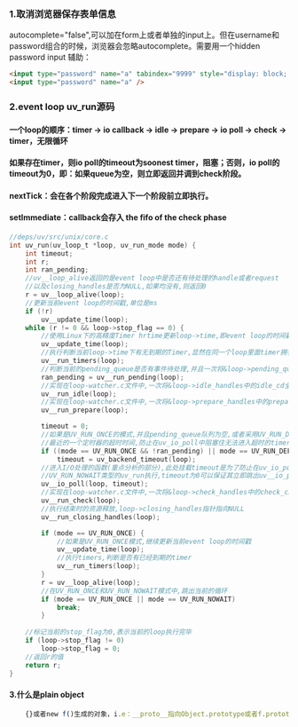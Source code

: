 ### 1.取消浏览器保存表单信息 

autocomplete="false",可以加在form上或者单独的input上。但在username和password组合的时候，浏览器会忽略autocomplete。需要用一个hidden password input 辅助：
```html
<input type="password" name="a" tabindex="9999" style="display: block; height: 0px; border: 1px solid transparent; margin-top: -2px;" autocomplete="off" />
<input type="password" name="a" />
```
### 2.event loop uv_run源码
#### 一个loop的顺序：timer -> io callback  -> idle  ->  prepare  -> io poll  -> check  -> timer，无限循环
#### 如果存在timer，则io poll的timeout为soonest timer，阻塞；否则，io poll的timeout为0，即：如果queue为空，则立即返回并调到check阶段。
#### nextTick：会在各个阶段完成进入下一个阶段前立即执行。
#### setImmediate：callback会存入 the fifo of the check phase

```c
//deps/uv/src/unix/core.c
int uv_run(uv_loop_t *loop, uv_run_mode mode) {
	int timeout;
	int r;
	int ran_pending;
	//uv__loop_alive返回的是event loop中是否还有待处理的handle或者request
	//以及closing_handles是否为NULL,如果均没有,则返回0
	r = uv__loop_alive(loop);
	//更新当前event loop的时间戳,单位是ms
	if (!r)
    	uv__update_time(loop);
	while (r != 0 && loop->stop_flag == 0) {
    	//使用Linux下的高精度Timer hrtime更新loop->time,即event loop的时间戳
    	uv__update_time(loop);
    	//执行判断当前loop->time下有无到期的Timer,显然在同一个loop里面timer拥有最高的优先级
    	uv__run_timers(loop);
    	//判断当前的pending_queue是否有事件待处理,并且一次将&loop->pending_queue中的uv__io_t对应的cb全部拿出来执行
    	ran_pending = uv__run_pending(loop);
    	//实现在loop-watcher.c文件中,一次将&loop->idle_handles中的idle_cd全部执行完毕(如果存在的话)
    	uv__run_idle(loop);
    	//实现在loop-watcher.c文件中,一次将&loop->prepare_handles中的prepare_cb全部执行完毕(如果存在的话)
    	uv__run_prepare(loop);

    	timeout = 0;
    	//如果是UV_RUN_ONCE的模式,并且pending_queue队列为空,或者采用UV_RUN_DEFAULT(在一个loop中处理所有事件),则将timeout参数置为
    	//最近的一个定时器的超时时间,防止在uv_io_poll中阻塞住无法进入超时的timer中
    	if ((mode == UV_RUN_ONCE && !ran_pending) || mode == UV_RUN_DEFAULT)
        	timeout = uv_backend_timeout(loop);
    	//进入I/O处理的函数(重点分析的部分),此处挂载timeout是为了防止在uv_io_poll中陷入阻塞无法执行timers;并且对于mode为
    	//UV_RUN_NOWAIT类型的uv_run执行,timeout为0可以保证其立即跳出uv__io_poll,达到了非阻塞调用的效果
    	uv__io_poll(loop, timeout);
    	//实现在loop-watcher.c文件中,一次将&loop->check_handles中的check_cb全部执行完毕(如果存在的话)
    	uv__run_check(loop);
    	//执行结束时的资源释放,loop->closing_handles指针指向NULL
    	uv__run_closing_handles(loop);

    	if (mode == UV_RUN_ONCE) {
        	//如果是UV_RUN_ONCE模式,继续更新当前event loop的时间戳
        	uv__update_time(loop);
        	//执行timers,判断是否有已经到期的timer
        	uv__run_timers(loop);
    	}
    	r = uv__loop_alive(loop);
    	//在UV_RUN_ONCE和UV_RUN_NOWAIT模式中,跳出当前的循环
    	if (mode == UV_RUN_ONCE || mode == UV_RUN_NOWAIT)
        	break;
		}
		
	//标记当前的stop_flag为0,表示当前的loop执行完毕
	if (loop->stop_flag != 0)
    	loop->stop_flag = 0;
	//返回r的值
	return r;
}
```

#### 3.什么是plain object

```js
	{}或者new f()生成的对象，i.e：__proto__指向Object.prototype或者f.prototype.__proto__指向Object.prototype生成的对象
```
